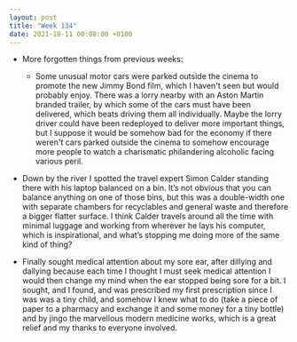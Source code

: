 ```yaml
---
layout: post
title: "Week 134"
date: 2021-10-11 00:08:00 +0100
---
```


- More forgotten things from previous weeks:

  - Some unusual motor cars were parked outside the cinema to promote the new Jimmy Bond film, which I haven't seen but would probably enjoy.
    There was a lorry nearby with an <span class="caps">Aston Martin</span> branded trailer,
    by which some of the cars must have been delivered, which beats driving them all individually.
    Maybe the lorry driver could have been redeployed to deliver more important things,
    but I suppose it would be somehow bad for the economy if there weren't cars parked outside the cinema to somehow encourage more people to watch a charismatic philandering alcoholic facing various peril.

- Down by the river I spotted the travel expert Simon Calder standing there with his laptop balanced on a bin.
  It’s not obvious that you can balance anything on one of those bins, but this was a double-width one with separate chambers for recyclables and general waste and therefore a bigger flatter surface.
  I think Calder travels around all the time with minimal luggage and working from wherever he lays his computer,
  which is inspirational, and what’s stopping me doing more of the same kind of thing?

- Finally sought medical attention about my sore ear,
  after dillying and dallying because each time I thought I must seek medical attention I would then change my mind when the ear stopped being sore for a bit.
  I sought, and I found, and was prescribed my first prescription since I was was a tiny child,
  and somehow I knew what to do (take a piece of paper to a pharmacy and exchange it and some money for a tiny bottle) and by jingo the marvellous modern medicine works,
  which is a great relief and my thanks to everyone involved.
